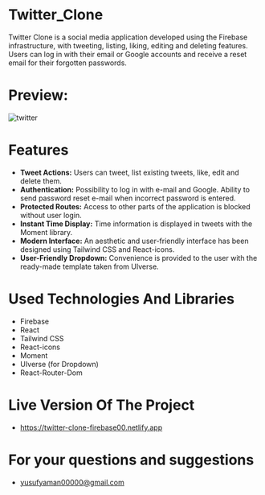 # Twitter_Clone

Twitter Clone is a social media application developed using the Firebase infrastructure, with tweeting, listing, liking, editing and deleting features. Users can log in with their email or Google accounts and receive a reset email for their forgotten passwords.


# Preview:
![twitter](https://github.com/yusufyaman07/twitter_clone/assets/148998418/09bc1cc0-6c8d-4f05-8670-551c3be69a94)


# Features 

- **Tweet Actions:** Users can tweet, list existing tweets, like, edit and delete them.
- **Authentication:** Possibility to log in with e-mail and Google. Ability to send password reset e-mail when incorrect password is entered.
- **Protected Routes:** Access to other parts of the application is blocked without user login.
- **Instant Time Display:** Time information is displayed in tweets with the Moment library.
- **Modern Interface:** An aesthetic and user-friendly interface has been designed using Tailwind CSS and React-icons.
- **User-Friendly Dropdown:** Convenience is provided to the user with the ready-made template taken from UIverse.

# Used Technologies And Libraries

- Firebase
- React
- Tailwind CSS
- React-icons
- Moment
- UIverse (for Dropdown)
- React-Router-Dom

# Live Version Of The Project
- https://twitter-clone-firebase00.netlify.app

# For your questions and suggestions 
- yusufyaman00000@gmail.com
